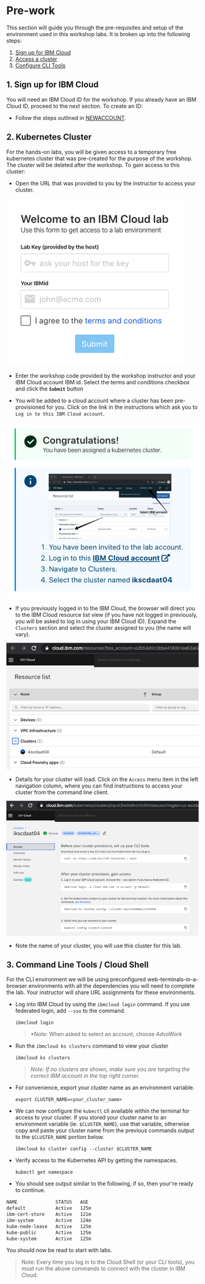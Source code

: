# Pre-work

This section will guide you through the pre-requisites and setup of the environment used in this workshop labs. It is broken up into the following steps:

1. [Sign up for IBM Cloud](#1-sign-up-for-ibm-cloud)
1. [Access a cluster](#2-kubernetes-cluster)
1. [Configure CLI Tools](#3-command-line-tools-/-cloud-shell)

## 1. Sign up for IBM Cloud

You will need an IBM Cloud ID for the workshop. If you already have an IBM Cloud ID, proceed to the next section. To create an ID:

* Follow the steps outlined in [NEWACCOUNT](NEWACCOUNT.md).

## 2. Kubernetes Cluster

For the hands-on labs, you will be given access to a temporary free kubernetes cluster that was pre-created for the purpose of the workshop. The cluster will be deleted after the workshop. To gain access to this cluster:

* Open the URL that was provided to you by the instructor to access your cluster.

![Welcome to IBM Cloud](../.gitbook/images/grant-cluster/welcome-to-ibm-cloud.png)

* Enter the workshop code provided by the workshop instructor and your IBM Cloud account IBM id. Select the terms and conditions checkbox and click the **`Submit`** button

* You will be added to a cloud account where a cluster has been pre-provisioned for you. Click on the link in the instructions which ask you to `Log in to this IBM Cloud account`.

![Congratulations, You have been assigned a kubernetes cluster](../.gitbook/images/grant-cluster/congratulations.png)

* If you previously logged in to the IBM Cloud, the browser will direct you to the IBM Cloud resource list view (if you have not logged in previously, you will be asked to log in using your IBM Cloud ID). Expand the `Clusters` section and select the cluster assigned to you (the name will vary).

![Clusters](../.gitbook/images/grant-cluster/clusters-clustername.png)

* Details for your cluster will load. Click on the `Access` menu item in the left navigation column, where you can find instructions to access your cluster from the command line client.

![Cluster Access](../.gitbook/images/grant-cluster/cluster-access.png)

* Note the name of your cluster, you will use this cluster for this lab.

## 3. Command Line Tools / Cloud Shell

For the CLI environment we will be using preconfigured web-terminals-in-a-browser environments with all the dependencies you will need to complete the lab. Your instructor will share URL assignments for these environments.

* Log into IBM Cloud by using the `ibmcloud login` command. If you use federated login, add `--sso` to the command.
    ```shell
    ibmcloud login
    ```

    > *Note: When asked to select an account, choose *AdvoWork*

* Run the `ibmcloud ks clusters` command to view your cluster

   ```shell
   ibmcloud ks clusters
   ```

   > *Note: If no clusters are shown, make sure you are targeting the correct IBM account in the top right corner.*

* For convenience, export your cluster name as an environment variable.

   ```shell
   export CLUSTER_NAME=<your_cluster_name>
   ```

* We can now configure the `kubectl` cli available within the terminal for access to your cluster. If you stored your cluster name to an environment variable (ie. `$CLUSTER_NAME`), use that variable, otherwise copy and paste your cluster name from the previous commands output to the `$CLUSTER_NAME` portion below.

   ```shell
   ibmcloud ks cluster config --cluster $CLUSTER_NAME
   ```

* Verify access to the Kubernetes API by getting the namespaces.

   ```shell
   kubectl get namespace
   ```

* You should see output similar to the following, if so, then your're ready to continue.

```text
NAME              STATUS   AGE
default           Active   125m
ibm-cert-store    Active   121m
ibm-system        Active   124m
kube-node-lease   Active   125m
kube-public       Active   125m
kube-system       Active   125m
```

You should now be read to start with labs.

> Note: Every time you log in to the Cloud Shell (or your CLI tools), you must run the above commands to connect with the cluster in IBM Cloud.
